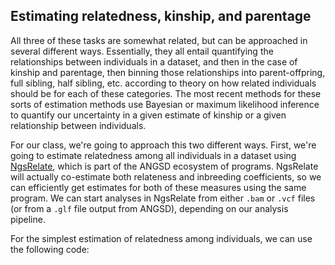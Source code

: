 ## Estimating relatedness, kinship, and parentage
All three of these tasks are somewhat related, but can be approached in several different ways. Essentially, they all entail quantifying the relationships between individuals in a dataset, and then in the case of kinship and parentage, then binning those relationships into parent-offpring, full sibling, half sibling, etc. according to theory on how related individuals should be for each of these categories. The most recent methods for these sorts of estimation methods use Bayesian or maximum likelihood inference to quantify our uncertainty in a given estimate of kinship or a given relationship between individuals. 

For our class, we're going to approach this two different ways. First, we're going to estimate relatedness among all individuals in a dataset using [NgsRelate](https://github.com/ANGSD/NgsRelate), which is part of the ANGSD ecosystem of programs. NgsRelate will actually co-estimate both relateness and inbreeding coefficients, so we can efficiently get estimates for both of these measures using the same program. We can start analyses in NgsRelate from either `.bam` or `.vcf` files (or from a `.glf` file output from ANGSD), depending on our analysis pipeline.

For the simplest estimation of relatedness among individuals, we can use the following code:

```sh

```
